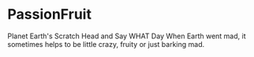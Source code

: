 # PassionFruit
Planet Earth's Scratch Head and Say WHAT Day
When Earth went mad,  it sometimes helps to be little crazy, fruity or just barking mad.
